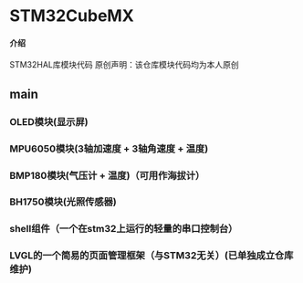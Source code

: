 # STM32CubeMX

#### 介绍
STM32HAL库模块代码
原创声明：该仓库模块代码均为本人原创
## main
### OLED模块(显示屏)
### MPU6050模块(3轴加速度 + 3轴角速度 + 温度)
### BMP180模块(气压计 + 温度)（可用作海拔计）
### BH1750模块(光照传感器)
### shell组件（一个在stm32上运行的轻量的串口控制台）
### LVGL的一个简易的页面管理框架（与STM32无关）(已单独成立仓库维护)

